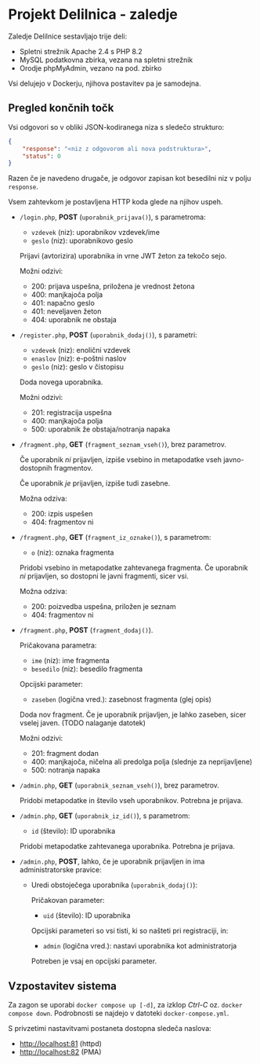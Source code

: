 # Projekt Delilnica - zaledje

Zaledje Delilnice sestavljajo trije deli:

- Spletni strežnik Apache 2.4 s PHP 8.2
- MySQL podatkovna zbirka, vezana na spletni strežnik
- Orodje phpMyAdmin, vezano na pod. zbirko

Vsi delujejo v Dockerju, njihova postavitev pa je samodejna.


## Pregled končnih točk

Vsi odgovori so v obliki JSON-kodiranega niza s sledečo strukturo:

```json
{
    "response": "<niz z odgovorom ali nova podstruktura>",
    "status": 0
}
```

Razen če je navedeno drugače, je odgovor zapisan kot besedilni niz v
polju `response`.

Vsem zahtevkom je postavljena HTTP koda glede na njihov uspeh.

* `/login.php`, **POST** (`uporabnik_prijava()`), s parametroma:

  - `vzdevek` (niz): uporabnikov vzdevek/ime
  - `geslo` (niz): uporabnikovo geslo

  Prijavi (avtorizira) uporabnika in vrne JWT žeton za tekočo sejo.

  Možni odzivi:

  - 200: prijava uspešna, priložena je vrednost žetona
  - 400: manjkajoča polja
  - 401: napačno geslo
  - 401: neveljaven žeton
  - 404: uporabnik ne obstaja


* `/register.php`, **POST** (`uporabnik_dodaj()`), s parametri:

  - `vzdevek` (niz): enolični vzdevek
  - `enaslov` (niz): e-poštni naslov
  - `geslo` (niz): geslo v čistopisu

  Doda novega uporabnika.

  Možni odzivi:

  - 201: registracija uspešna
  - 400: manjkajoča polja
  - 500: uporabnik že obstaja/notranja napaka


* `/fragment.php`, **GET** (`fragment_seznam_vseh()`), brez parametrov.

  Če uporabnik *ni* prijavljen, izpiše vsebino in metapodatke vseh javno-dostopnih
  fragmentov.

  Če uporabnik *je* prijavljen, izpiše tudi zasebne.

  Možna odziva:

  - 200: izpis uspešen
  - 404: fragmentov ni


* `/fragment.php`, **GET** (`fragment_iz_oznake()`), s parametrom:

  - `o` (niz): oznaka fragmenta

  Pridobi vsebino in metapodatke zahtevanega fragmenta. Če uporabnik *ni* prijavljen,
  so dostopni le javni fragmenti, sicer vsi.

  Možna odziva:

  - 200: poizvedba uspešna, priložen je seznam
  - 404: fragmentov ni


* `/fragment.php`, **POST** (`fragment_dodaj()`).

  Pričakovana parametra:

  - `ime` (niz): ime fragmenta
  - `besedilo` (niz): besedilo fragmenta

  Opcijski parameter:

  - `zaseben` (logična vred.): zasebnost fragmenta (glej opis)

  Doda nov fragment. Če je uporabnik prijavljen, je lahko zaseben, sicer vselej javen.
  (TODO nalaganje datotek)

  Možni odzivi:

  - 201: fragment dodan
  - 400: manjkajoča, ničelna ali predolga polja (slednje za neprijavljene)
  - 500: notranja napaka


* `/admin.php`, **GET** (`uporabnik_seznam_vseh()`), brez parametrov.

  Pridobi metapodatke in število vseh uporabnikov. Potrebna je prijava.


* `/admin.php`, **GET** (`uporabnik_iz_id()`), s parametrom:

  - `id` (število): ID uporabnika

  Pridobi metapodatke zahtevanega uporabnika. Potrebna je prijava.


* `/admin.php`, **POST**, lahko, če je uporabnik prijavljen in ima administratorske pravice:

  + Uredi obstoječega uporabnika (`uporabnik_dodaj()`):

    Pričakovan parameter:

    - `uid` (število): ID uporabnika

    Opcijski parameteri so vsi tisti, ki so našteti pri registraciji, in:

    - `admin` (logična vred.): nastavi uporabnika kot administratorja

    Potreben je vsaj en opcijski parameter.


## Vzpostavitev sistema

Za zagon se uporabi `docker compose up [-d]`, za izklop *Ctrl-C* oz. `docker compose down`.
Podrobnosti se najdejo v datoteki `docker-compose.yml`.

S privzetimi nastavitvami postaneta dostopna sledeča naslova:

- <http://localhost:81> (httpd)
- <http://localhost:82> (PMA)
